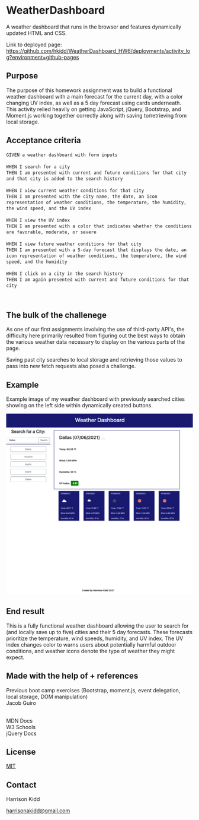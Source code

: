 # WeatherDashboard
A weather dashboard that runs in the browser and features dynamically updated HTML and CSS.

Link to deployed page:  https://github.com/hkidd/WeatherDashboard_HW6/deployments/activity_log?environment=github-pages

## Purpose
The purpose of this homework assignment was to build a functional weather dashboard with a main forecast for the current day, with a color changing UV index, as well as a 5 day forecast using cards underneath.  This activity relied heavily on getting JavaScript, jQuery, Bootstrap, and Moment.js working together correctly along with saving to/retrieving from local storage.<br>

## Acceptance criteria
```
GIVEN a weather dashboard with form inputs

WHEN I search for a city
THEN I am presented with current and future conditions for that city and that city is added to the search history

WHEN I view current weather conditions for that city
THEN I am presented with the city name, the date, an icon representation of weather conditions, the temperature, the humidity, the wind speed, and the UV index

WHEN I view the UV index
THEN I am presented with a color that indicates whether the conditions are favorable, moderate, or severe

WHEN I view future weather conditions for that city
THEN I am presented with a 5-day forecast that displays the date, an icon representation of weather conditions, the temperature, the wind speed, and the humidity

WHEN I click on a city in the search history
THEN I am again presented with current and future conditions for that city
```
<br>

## The bulk of the challenege
As one of our first assignments involving the use of third-party API's, the difficulty here primarily resulted from figuring out the best ways to obtain the various weather data necessary to display on the various parts of the page.  

Saving past city searches to local storage and retrieving those values to pass into new fetch requests also posed a challenge.
<br>

## Example
Example image of my weather dashboard with previously searched cities showing on the left side within dynamically created buttons.

![Dashboard Example](./assets/images/WeatherDashboardEx.png)

## End result
This is a fully functional weather dashboard allowing the user to search for (and locally save up to five) cities and their 5 day forecasts.  These forecasts prioritize the temperature, wind speeds, humidity, and UV index.  The UV index changes color to warns users about potentially harmful outdoor conditions, and weather icons denote the type of weather they might expect.


## Made with the help of + references
Previous boot camp exercises (Bootstrap, moment.js, event delegation, local storage, DOM manipulation) <br>
Jacob Guiro <br>
<br>

MDN Docs <br>
W3 Schools <br>
jQuery Docs <br>

## License
[MIT](https://choosealicense.com/licenses/mit/)
<br>

## Contact
Harrison Kidd <br>

harrisonakidd@gmail.com 

